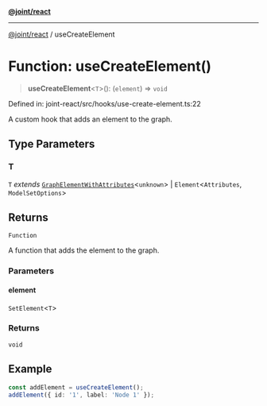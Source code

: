 [**@joint/react**](../README.md)

***

[@joint/react](../README.md) / useCreateElement

# Function: useCreateElement()

> **useCreateElement**\<`T`\>(): (`element`) => `void`

Defined in: joint-react/src/hooks/use-create-element.ts:22

A custom hook that adds an element to the graph.

## Type Parameters

### T

`T` *extends* [`GraphElementWithAttributes`](../interfaces/GraphElementWithAttributes.md)\<`unknown`\> \| `Element`\<`Attributes`, `ModelSetOptions`\>

## Returns

`Function`

A function that adds the element to the graph.

### Parameters

#### element

`SetElement`\<`T`\>

### Returns

`void`

## Example

```ts
const addElement = useCreateElement();
addElement({ id: '1', label: 'Node 1' });
```
